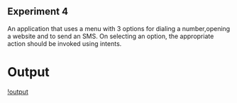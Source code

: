 ## Experiment 4
An application that uses a menu with 3 options for dialing a number,opening a website and to send an SMS. On selecting an option, the appropriate action should be invoked using intents.

# Output
[!output](main.jpg)
